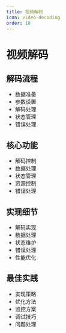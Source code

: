 ```yaml
---
title: 视频解码
icon: video-decoding
order: 18
---
```


# 视频解码

## 解码流程
- 数据准备
- 参数设置
- 解码处理
- 状态管理
- 错误处理

## 核心功能
- 解码控制
- 数据处理
- 状态管理
- 资源控制
- 错误处理

## 实现细节
- 解码实现
- 数据处理
- 状态维护
- 错误处理
- 性能优化

## 最佳实践
- 实现策略
- 优化方法
- 监控方案
- 调试技巧
- 问题处理

